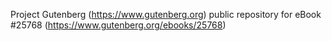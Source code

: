 Project Gutenberg (https://www.gutenberg.org) public repository for eBook #25768 (https://www.gutenberg.org/ebooks/25768)
